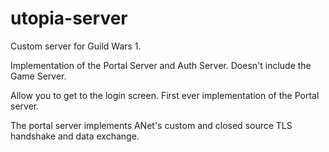 # utopia-server
Custom server for Guild Wars 1.

Implementation of the Portal Server and Auth Server. Doesn't include the Game Server.

Allow you to get to the login screen. First ever implementation of the Portal server.

The portal server implements ANet's custom and closed source TLS handshake and data exchange.
